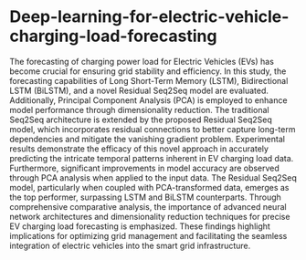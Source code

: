 # Deep-learning-for-electric-vehicle-charging-load-forecasting
The forecasting of charging power load for Electric
Vehicles (EVs) has become crucial for ensuring grid stability
and efficiency. In this study, the forecasting capabilities of Long
Short-Term Memory (LSTM), Bidirectional LSTM (BiLSTM),
and a novel Residual Seq2Seq model are evaluated. Additionally,
Principal Component Analysis (PCA) is employed to enhance
model performance through dimensionality reduction. The traditional Seq2Seq architecture is extended by the proposed Residual
Seq2Seq model, which incorporates residual connections to better
capture long-term dependencies and mitigate the vanishing gradient problem. Experimental results demonstrate the efficacy of this
novel approach in accurately predicting the intricate temporal
patterns inherent in EV charging load data. Furthermore, significant improvements in model accuracy are observed through PCA
analysis when applied to the input data. The Residual Seq2Seq
model, particularly when coupled with PCA-transformed data,
emerges as the top performer, surpassing LSTM and BiLSTM
counterparts. Through comprehensive comparative analysis, the
importance of advanced neural network architectures and dimensionality reduction techniques for precise EV charging load
forecasting is emphasized. These findings highlight implications
for optimizing grid management and facilitating the seamless
integration of electric vehicles into the smart grid infrastructure.
